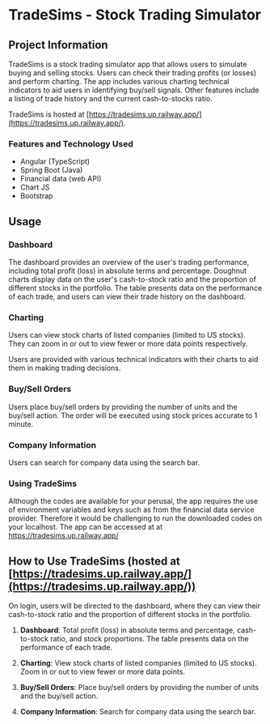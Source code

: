 # TradeSims - Stock Trading Simulator

## Project Information

TradeSims is a stock trading simulator app that allows users to simulate buying and selling stocks. Users can check their trading profits (or losses) and perform charting. The app includes various charting technical indicators to aid users in identifying buy/sell signals. Other features include a listing of trade history and the current cash-to-stocks ratio.

TradeSims is hosted at [https://tradesims.up.railway.app/](https://tradesims.up.railway.app/).

### Features and Technology Used

- Angular (TypeScript)
- Spring Boot (Java)
- Financial data (web API)
- Chart JS
- Bootstrap

## Usage

### Dashboard

The dashboard provides an overview of the user's trading performance, including total profit (loss) in absolute terms and percentage. Doughnut charts display data on the user's cash-to-stock ratio and the proportion of different stocks in the portfolio. The table presents data on the performance of each trade, and users can view their trade history on the dashboard.

### Charting

Users can view stock charts of listed companies (limited to US stocks). They can zoom in or out to view fewer or more data points respectively.

Users are provided with various technical indicators with their charts to aid them in making trading decisions.


### Buy/Sell Orders

Users place buy/sell orders by providing the number of units and the buy/sell action. The order will be executed using stock prices accurate to 1 minute.


### Company Information

Users can search for company data using the search bar.

### Using TradeSims
Although the codes are available for your perusal, the app requires the use of environment variables and keys such as from the financial data service provider. Therefore it would be challenging to run the downloaded codes on your localhost. The app can be accessed at at https://tradesims.up.railway.app/


## How to Use TradeSims (hosted at [https://tradesims.up.railway.app/](https://tradesims.up.railway.app/))

On login, users will be directed to the dashboard, where they can view their cash-to-stock ratio and the proportion of different stocks in the portfolio.

1. **Dashboard**: Total profit (loss) in absolute terms and percentage, cash-to-stock ratio, and stock proportions. The table presents data on the performance of each trade.

2. **Charting**: View stock charts of listed companies (limited to US stocks). Zoom in or out to view fewer or more data points.

3. **Buy/Sell Orders**: Place buy/sell orders by providing the number of units and the buy/sell action.

4. **Company Information**: Search for company data using the search bar.

